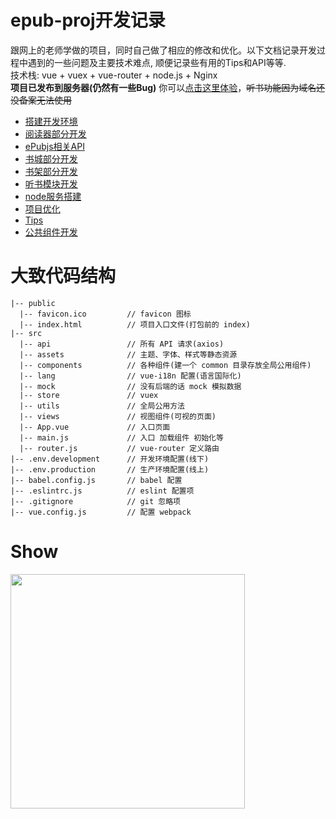 # epub-proj开发记录
跟网上的老师学做的项目，同时自己做了相应的修改和优化。以下文档记录开发过程中遇到的一些问题及主要技术难点, 顺便记录些有用的Tips和API等等.<br>
技术栈: vue + vuex + vue-router + node.js + Nginx<br>
**项目已发布到服务器(仍然有一些Bug)** 你可以<a href="http://39.108.122.248/works/">点击这里体验</a>，~~听书功能因为域名还没备案无法使用~~
- <a href="https://github.com/ChenMingK/epub-Proj/blob/master/%E5%BC%80%E5%8F%91%E6%96%87%E6%A1%A3/%E6%90%AD%E5%BB%BA%E5%BC%80%E5%8F%91%E7%8E%AF%E5%A2%83.md" target="_blank">搭建开发环境</a><br>
- <a href="https://github.com/ChenMingK/epub-Proj/blob/master/%E5%BC%80%E5%8F%91%E6%96%87%E6%A1%A3/%E9%98%85%E8%AF%BB%E5%99%A8%E9%83%A8%E5%88%86%E5%BC%80%E5%8F%91.md" target="_blank">阅读器部分开发</a><br>
- <a href="https://github.com/ChenMingK/epub-Proj/blob/master/%E5%BC%80%E5%8F%91%E6%96%87%E6%A1%A3/epubjs%E7%9B%B8%E5%85%B3API.md" target="_blank">ePubjs相关API</a><br>
- <a href="https://github.com/ChenMingK/epub-Proj/blob/master/%E5%BC%80%E5%8F%91%E6%96%87%E6%A1%A3/%E4%B9%A6%E5%9F%8E%E5%BC%80%E5%8F%91.md" target="_blank">书城部分开发</a><br>
- <a href="https://github.com/ChenMingK/epub-Proj/blob/master/%E5%BC%80%E5%8F%91%E6%96%87%E6%A1%A3/%E4%B9%A6%E6%9E%B6%E5%BC%80%E5%8F%91.md" target="_blank">书架部分开发</a><br>
- <a href="https://github.com/ChenMingK/epub-Proj/blob/master/%E5%BC%80%E5%8F%91%E6%96%87%E6%A1%A3/%E5%90%AC%E4%B9%A6%E6%A8%A1%E5%9D%97%E5%BC%80%E5%8F%91.md" target="_blank">听书模块开发</a><br>
- <a href="https://github.com/ChenMingK/epub-Proj/blob/master/%E5%BC%80%E5%8F%91%E6%96%87%E6%A1%A3/node%E6%9C%8D%E5%8A%A1%E6%90%AD%E5%BB%BA.md" target="_blank">node服务搭建</a><br>
- <a href="https://github.com/ChenMingK/epub-Proj/blob/master/%E5%BC%80%E5%8F%91%E6%96%87%E6%A1%A3/%E9%A1%B9%E7%9B%AE%E4%BC%98%E5%8C%96.md" target="_blank">项目优化</a><br>
- <a href="https://github.com/ChenMingK/epub-Proj/blob/master/%E5%BC%80%E5%8F%91%E6%96%87%E6%A1%A3/Tips.md" target="_blank">Tips</a><br>
- <a href="https://github.com/ChenMingK/epub-Proj/blob/master/%E5%BC%80%E5%8F%91%E6%96%87%E6%A1%A3/%E5%85%AC%E5%85%B1%E7%BB%84%E4%BB%B6%E5%BC%80%E5%8F%91.md">公共组件开发</a>


# 大致代码结构
```
|-- public
  |-- favicon.ico         // favicon 图标
  |-- index.html          // 项目入口文件(打包前的 index)
|-- src
  |-- api                 // 所有 API 请求(axios)
  |-- assets              // 主题、字体、样式等静态资源
  |-- components          // 各种组件(建一个 common 目录存放全局公用组件)
  |-- lang                // vue-i18n 配置(语言国际化)
  |-- mock                // 没有后端的话 mock 模拟数据
  |-- store               // vuex
  |-- utils               // 全局公用方法
  |-- views               // 视图组件(可视的页面)
  |-- App.vue             // 入口页面
  |-- main.js             // 入口 加载组件 初始化等
  |-- router.js           // vue-router 定义路由
|-- .env.development      // 开发环境配置(线下)
|-- .env.production       // 生产环境配置(线上)
|-- babel.config.js       // babel 配置
|-- .eslintrc.js          // eslint 配置项
|-- .gitignore            // git 忽略项
|-- vue.config.js         // 配置 webpack
```
# Show
<img src="https://github.com/ChenMingK/ImagesStore/blob/master/imgs/epubProjGif.gif" width=375px>
